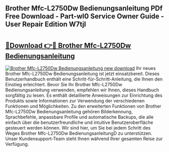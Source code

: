## Brother Mfc-L2750Dw Bedienungsanleitung PDf Free Download - Part-wI0 Service Owner Guide - User Repair Edition W7tjI

# <h2><a href="http://df1on4g.blite.top/?on=Brother+Mfc-L2750Dw+Bedienungsanleitung">🔗Download 👉🔴 Brother Mfc-L2750Dw Bedienungsanleitung</a></h2>

[![Brother Mfc-L2750Dw Bedienungsanleitung new download](https://i.imgur.com/lujVjoI.png)](http://df1on4g.blite.top/?on=Brother+Mfc-L2750Dw+Bedienungsanleitung)
Ihr neues Brother Mfc-L2750Dw Bedienungsanleitung ist jetzt einsatzbereit. Dieses Benutzerhandbuch enthält eine Schritt-für-Schritt-Anleitung, die Ihnen den Einstieg erleichtert. Bevor Sie Ihr Brother Mfc-L2750Dw Bedienungsanleitung verwenden, empfehlen wir Ihnen, dieses Handbuch sorgfältig zu lesen. Es enthält detaillierte Anweisungen zur Einrichtung des Produkts sowie Informationen zur Verwendung der verschiedenen Funktionen und Möglichkeiten. Zu den erweiterten Funktionen von Brother Mfc-L2750Dw Bedienungsanleitung gehören Bilderkennung, Sprachbefehle, anpassbare Profile und automatische Backups, die alle einfach über die benutzerfreundliche und intuitive Benutzeroberfläche gesteuert werden können. Wir sind hier, um Sie bei jedem Schritt des Weges Brother Mfc-L2750Dw BedienungsanleitungD zu unterstützen. Unser Kundensupport-Team steht Ihnen während Ihrer gesamten Reise zur Verfügung.

